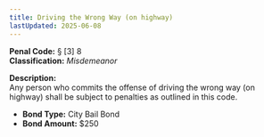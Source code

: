 ```yaml
---
title: Driving the Wrong Way (on highway)
lastUpdated: 2025-06-08
---
```


**Penal Code:** § [3] 8  
**Classification:** *Misdemeanor*

**Description:**  
Any person who commits the offense of driving the wrong way (on highway) shall be subject to penalties as outlined in this code.

- **Bond Type:** City Bail Bond  
- **Bond Amount:** $250
